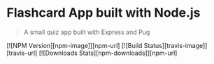# Flashcard App built with Node.js

> A small quiz app built with Express and Pug

[![NPM Version][npm-image]][npm-url]
[![Build Status][travis-image]][travis-url]
[![Downloads Stats][npm-downloads]][npm-url]
